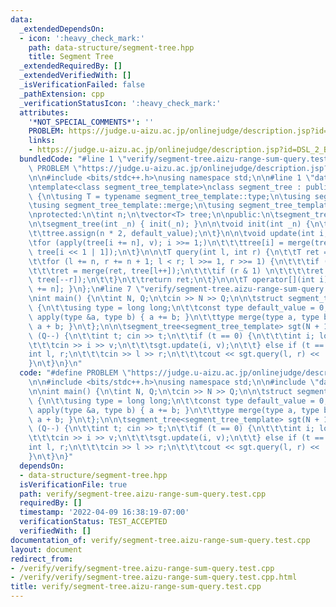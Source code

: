 ```yaml
---
data:
  _extendedDependsOn:
  - icon: ':heavy_check_mark:'
    path: data-structure/segment-tree.hpp
    title: Segment Tree
  _extendedRequiredBy: []
  _extendedVerifiedWith: []
  _isVerificationFailed: false
  _pathExtension: cpp
  _verificationStatusIcon: ':heavy_check_mark:'
  attributes:
    '*NOT_SPECIAL_COMMENTS*': ''
    PROBLEM: https://judge.u-aizu.ac.jp/onlinejudge/description.jsp?id=DSL_2_B
    links:
    - https://judge.u-aizu.ac.jp/onlinejudge/description.jsp?id=DSL_2_B
  bundledCode: "#line 1 \"verify/segment-tree.aizu-range-sum-query.test.cpp\"\n#define\
    \ PROBLEM \"https://judge.u-aizu.ac.jp/onlinejudge/description.jsp?id=DSL_2_B\"\
    \n\n#include <bits/stdc++.h>\nusing namespace std;\n\n#line 1 \"data-structure/segment-tree.hpp\"\
    \ntemplate<class segment_tree_template>\nclass segment_tree : public segment_tree_template\
    \ {\n\tusing T = typename segment_tree_template::type;\n\tusing segment_tree_template::default_value;\n\
    \tusing segment_tree_template::merge;\n\tusing segment_tree_template::apply;\n\
    \nprotected:\n\tint n;\n\tvector<T> tree;\n\npublic:\n\tsegment_tree() = default;\n\
    \n\tsegment_tree(int _n) { init(_n); }\n\n\tvoid init(int _n) {\n\t\tn = _n;\n\
    \t\ttree.assign(n * 2, default_value);\n\t}\n\n\tvoid update(int i, T v) {\n\t\
    \tfor (apply(tree[i += n], v); i >>= 1;)\n\t\t\ttree[i] = merge(tree[i << 1],\
    \ tree[i << 1 | 1]);\n\t}\n\n\tT query(int l, int r) {\n\t\tT ret = default_value;\n\
    \t\tfor (l += n, r += n + 1; l < r; l >>= 1, r >>= 1) {\n\t\t\tif (l & 1) \n\t\
    \t\t\tret = merge(ret, tree[l++]);\n\t\t\tif (r & 1) \n\t\t\t\tret = merge(ret,\
    \ tree[--r]);\n\t\t}\n\t\treturn ret;\n\t}\n\n\tT operator[](int i) { return tree[i\
    \ += n]; }\n};\n#line 7 \"verify/segment-tree.aizu-range-sum-query.test.cpp\"\n\
    \nint main() {\n\tint N, Q;\n\tcin >> N >> Q;\n\n\tstruct segment_tree_template\
    \ {\n\t\tusing type = long long;\n\t\tconst type default_value = 0;\n\t\tvoid\
    \ apply(type &a, type b) { a += b; }\n\t\ttype merge(type a, type b) { return\
    \ a + b; }\n\t};\n\n\tsegment_tree<segment_tree_template> sgt(N + 1);\n\twhile\
    \ (Q--) {\n\t\tint t; cin >> t;\n\t\tif (t == 0) {\n\t\t\tint i; long long v;\n\
    \t\t\tcin >> i >> v;\n\t\t\tsgt.update(i, v);\n\t\t} else if (t == 1) {\n\t\t\t\
    int l, r;\n\t\t\tcin >> l >> r;\n\t\t\tcout << sgt.query(l, r) << '\\n';\n\t\t\
    }\n\t}\n}\n"
  code: "#define PROBLEM \"https://judge.u-aizu.ac.jp/onlinejudge/description.jsp?id=DSL_2_B\"\
    \n\n#include <bits/stdc++.h>\nusing namespace std;\n\n#include \"data-structure/segment-tree.hpp\"\
    \n\nint main() {\n\tint N, Q;\n\tcin >> N >> Q;\n\n\tstruct segment_tree_template\
    \ {\n\t\tusing type = long long;\n\t\tconst type default_value = 0;\n\t\tvoid\
    \ apply(type &a, type b) { a += b; }\n\t\ttype merge(type a, type b) { return\
    \ a + b; }\n\t};\n\n\tsegment_tree<segment_tree_template> sgt(N + 1);\n\twhile\
    \ (Q--) {\n\t\tint t; cin >> t;\n\t\tif (t == 0) {\n\t\t\tint i; long long v;\n\
    \t\t\tcin >> i >> v;\n\t\t\tsgt.update(i, v);\n\t\t} else if (t == 1) {\n\t\t\t\
    int l, r;\n\t\t\tcin >> l >> r;\n\t\t\tcout << sgt.query(l, r) << '\\n';\n\t\t\
    }\n\t}\n}"
  dependsOn:
  - data-structure/segment-tree.hpp
  isVerificationFile: true
  path: verify/segment-tree.aizu-range-sum-query.test.cpp
  requiredBy: []
  timestamp: '2022-04-09 16:38:19-07:00'
  verificationStatus: TEST_ACCEPTED
  verifiedWith: []
documentation_of: verify/segment-tree.aizu-range-sum-query.test.cpp
layout: document
redirect_from:
- /verify/verify/segment-tree.aizu-range-sum-query.test.cpp
- /verify/verify/segment-tree.aizu-range-sum-query.test.cpp.html
title: verify/segment-tree.aizu-range-sum-query.test.cpp
---
```

